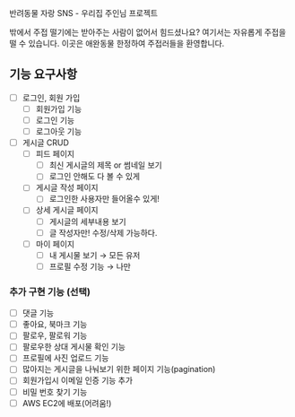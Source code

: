 반려동물 자랑 SNS - 우리집 주인님 프로젝트

밖에서 주접 떨기에는 받아주는 사람이 없어서 힘드셨나요? 여기서는 자유롭게 주접을 떨 수 있습니다. 이곳은 애완동물 한정하여 주접러들을 환영합니다.





## 기능 요구사항

- [ ]  로그인, 회원 가입
    - [ ]  회원가입 기능
    - [ ]  로그인 기능
    - [ ]  로그아웃 기능
- [ ]  게시글 CRUD
    - [ ]  피드 페이지
        - [ ]  최신 게시글의 제목 or 썸네일 보기
        - [ ]  로그인 안해도 다 볼 수 있게
    - [ ]  게시글 작성 페이지
        - [ ]  로그인한 사용자만 들어올수 있게!
    - [ ]  상세 게시글 페이지
        - [ ]  게시글의 세부내용 보기
        - [ ]  글 작성자만! 수정/삭제 가능하다.
    - [ ]  마이 페이지
        - [ ]  내 게시물 보기 → 모든 유저
        - [ ]  프로필 수정 기능 → 나만

### 추가 구현 기능 (선택)

- [ ]  댓글 기능
- [ ]  좋아요, 북마크 기능
- [ ]  팔로우, 팔로워 기능
- [ ]  팔로우한 상대 게시물 확인 기능
- [ ]  프로필에 사진 업로드 기능
- [ ]  많아지는 게시글을 나눠보기 위한 페이지 기능(pagination)
- [ ]  회원가입시 이메일 인증 기능 추가
- [ ]  비밀 번호 찾기 기능
- [ ]  AWS EC2에 배포(어려움!)